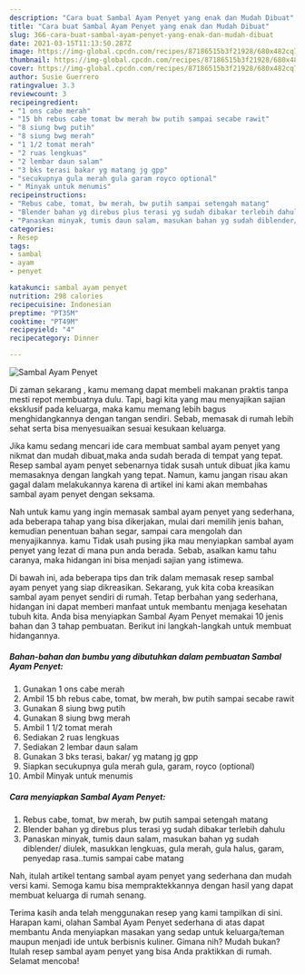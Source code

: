 ```yaml
---
description: "Cara buat Sambal Ayam Penyet yang enak dan Mudah Dibuat"
title: "Cara buat Sambal Ayam Penyet yang enak dan Mudah Dibuat"
slug: 366-cara-buat-sambal-ayam-penyet-yang-enak-dan-mudah-dibuat
date: 2021-03-15T11:13:50.287Z
image: https://img-global.cpcdn.com/recipes/87186515b3f21928/680x482cq70/sambal-ayam-penyet-foto-resep-utama.jpg
thumbnail: https://img-global.cpcdn.com/recipes/87186515b3f21928/680x482cq70/sambal-ayam-penyet-foto-resep-utama.jpg
cover: https://img-global.cpcdn.com/recipes/87186515b3f21928/680x482cq70/sambal-ayam-penyet-foto-resep-utama.jpg
author: Susie Guerrero
ratingvalue: 3.3
reviewcount: 3
recipeingredient:
- "1 ons cabe merah"
- "15 bh rebus cabe tomat bw merah bw putih sampai secabe rawit"
- "8 siung bwg putih"
- "8 siung bwg merah"
- "1 1/2 tomat merah"
- "2 ruas lengkuas"
- "2 lembar daun salam"
- "3 bks terasi bakar yg matang jg gpp"
- "secukupnya gula merah gula garam royco optional"
- " Minyak untuk menumis"
recipeinstructions:
- "Rebus cabe, tomat, bw merah, bw putih sampai setengah matang"
- "Blender bahan yg direbus plus terasi yg sudah dibakar terlebih dahulu"
- "Panaskan minyak, tumis daun salam, masukan bahan yg sudah diblender/ diulek, masukkan lengkuas, gula merah, gula halus, garam, penyedap rasa..tumis sampai cabe matang"
categories:
- Resep
tags:
- sambal
- ayam
- penyet

katakunci: sambal ayam penyet 
nutrition: 298 calories
recipecuisine: Indonesian
preptime: "PT35M"
cooktime: "PT49M"
recipeyield: "4"
recipecategory: Dinner

---
```



![Sambal Ayam Penyet](https://img-global.cpcdn.com/recipes/87186515b3f21928/680x482cq70/sambal-ayam-penyet-foto-resep-utama.jpg)

Di zaman  sekarang , kamu memang dapat membeli makanan praktis tanpa mesti repot membuatnya dulu. Tapi, bagi kita yang mau menyajikan sajian eksklusif pada keluarga, maka kamu memang lebih bagus menghidangkannya dengan tangan sendiri. Sebab, memasak di rumah lebih sehat serta bisa menyesuaikan sesuai kesukaan keluarga.

Jika kamu sedang mencari ide cara membuat sambal ayam penyet yang nikmat dan mudah dibuat,maka anda sudah berada di tempat yang tepat. Resep sambal ayam penyet  sebenarnya tidak susah untuk dibuat jika kamu memasaknya dengan langkah yang tepat. Namun, kamu jangan risau akan gagal dalam melakukannya 
karena di artikel ini kami akan membahas sambal ayam penyet dengan seksama.  



Nah untuk kamu yang ingin memasak sambal ayam penyet yang sederhana, ada beberapa tahap yang bisa dikerjakan, mulai dari memilih jenis bahan, kemudian penentuan bahan segar, sampai cara mengolah dan menyajikannya. kamu Tidak usah pusing jika mau menyiapkan sambal ayam penyet yang lezat di mana pun anda berada. Sebab, asalkan kamu  tahu caranya, maka hidangan ini bisa menjadi sajian yang istimewa.

Di bawah ini, ada beberapa tips dan trik dalam memasak resep sambal ayam penyet yang siap dikreasikan. Sekarang, yuk kita coba kreasikan sambal ayam penyet sendiri di rumah. Tetap berbahan yang sederhana, hidangan ini dapat memberi manfaat untuk membantu menjaga kesehatan tubuh kita. Anda bisa menyiapkan Sambal Ayam Penyet memakai 10 jenis bahan dan 3 tahap pembuatan. Berikut ini langkah-langkah untuk membuat hidangannya.

<!--inarticleads1-->

##### Bahan-bahan dan bumbu yang dibutuhkan dalam pembuatan Sambal Ayam Penyet:

1. Gunakan 1 ons cabe merah
1. Ambil 15 bh rebus cabe, tomat, bw merah, bw putih sampai secabe rawit
1. Gunakan 8 siung bwg putih
1. Gunakan 8 siung bwg merah
1. Ambil 1 1/2 tomat merah
1. Sediakan 2 ruas lengkuas
1. Sediakan 2 lembar daun salam
1. Gunakan 3 bks terasi, bakar/ yg matang jg gpp
1. Siapkan secukupnya gula merah gula, garam, royco (optional)
1. Ambil  Minyak untuk menumis




<!--inarticleads2-->

##### Cara menyiapkan Sambal Ayam Penyet:

1. Rebus cabe, tomat, bw merah, bw putih sampai setengah matang
1. Blender bahan yg direbus plus terasi yg sudah dibakar terlebih dahulu
1. Panaskan minyak, tumis daun salam, masukan bahan yg sudah diblender/ diulek, masukkan lengkuas, gula merah, gula halus, garam, penyedap rasa..tumis sampai cabe matang




Nah, itulah artikel tentang  sambal ayam penyet  yang sederhana dan mudah versi kami. Semoga kamu bisa mempraktekkannya dengan hasil yang dapat membuat keluarga di rumah senang. 

Terima kasih anda telah menggunakan resep yang kami tampilkan di sini. Harapan kami, olahan  Sambal Ayam Penyet sederhana di atas dapat membantu Anda menyiapkan masakan yang sedap untuk keluarga/teman maupun menjadi ide untuk berbisnis kuliner. Gimana nih? Mudah bukan? Itulah resep sambal ayam penyet yang bisa Anda praktikkan di rumah. Selamat mencoba!

